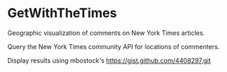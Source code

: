 GetWithTheTimes
===============

Geographic visualization of comments on New York Times articles.

Query the New York Times community API for locations of commenters. 

Display results using mbostock's https://gist.github.com/4408297.git
